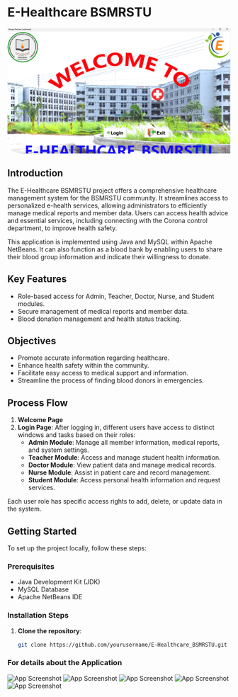 # E-Healthcare BSMRSTU

![Project Banner](https://github.com/Juwel2121/E-Healthcare_BSMRSTU/blob/main/project-screenshot/welcome-window.png)

## Introduction
The E-Healthcare BSMRSTU project offers a comprehensive healthcare management system for the BSMRSTU community. It streamlines access to personalized e-health services, allowing administrators to efficiently manage medical reports and member data. Users can access health advice and essential services, including connecting with the Corona control department, to improve health safety.


This application is implemented using Java and MySQL within Apache NetBeans. It can also function as a blood bank by enabling users to share their blood group information and indicate their willingness to donate.


## Key Features
- Role-based access for Admin, Teacher, Doctor, Nurse, and Student modules.
- Secure management of medical reports and member data.
- Blood donation management and health status tracking.

## Objectives
- Promote accurate information regarding healthcare.
- Enhance health safety within the community.
- Facilitate easy access to medical support and information.
- Streamline the process of finding blood donors in emergencies.

## Process Flow
1. **Welcome Page**
2. **Login Page**: After logging in, different users have access to distinct windows and tasks based on their roles:
   - **Admin Module**: Manage all member information, medical reports, and system settings.
   - **Teacher Module**: Access and manage student health information.
   - **Doctor Module**: View patient data and manage medical records.
   - **Nurse Module**: Assist in patient care and record management.
   - **Student Module**: Access personal health information and request services.

Each user role has specific access rights to add, delete, or update data in the system.

## Getting Started

To set up the project locally, follow these steps:

### Prerequisites
- Java Development Kit (JDK)
- MySQL Database
- Apache NetBeans IDE

### Installation Steps
1. **Clone the repository**:
   ```bash
   git clone https://github.com/yourusername/E-Healthcare_BSMRSTU.git
   

### For details about the Application
![App Screenshot](https://github.com/Juwel2121/E-Healthcare_BSMRSTU/blob/main/project-screenshot/login-window.png)
![App Screenshot](https://github.com/Juwel2121/E-Healthcare_BSMRSTU/blob/main/project-screenshot/blood-bank-window.png)
![App Screenshot](https://github.com/Juwel2121/E-Healthcare_BSMRSTU/blob/main/project-screenshot/display-window.png)
![App Screenshot](https://github.com/Juwel2121/E-Healthcare_BSMRSTU/blob/main/project-screenshot/health-status-window.png)
![App Screenshot](https://github.com/Juwel2121/E-Healthcare_BSMRSTU/blob/main/project-screenshot/student-window.png)

